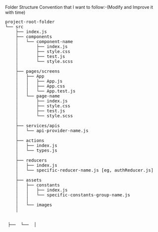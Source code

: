 Folder Structure Convention that I want to follow:-(Modify and Improve it with time)   
<pre>
project-root-folder
└── src
    ├── index.js
    ├── components
    │   └── component-name
    │       ├── index.js
    │       ├── style.css
    │       ├── test.js
    │       └── style.scss
    │ 
    ├── pages/screens
    │	├── App
    │	│   ├── App.js
    │	│   ├── App.css
    │	│   └── App.test.js
    │   └── page-name
    │	    ├── index.js
    │	    ├── style.css
    │       ├── test.js
    │       └── style.scss
    │
    ├── services/apis
    │   └── api-provider-name.js
    │
    ├── actions
    │   ├── index.js
    │   └── types.js
    │
    ├── reducers
    │   ├── index.js
    │   └── specific-reducer-name.js [eg, authReducer.js]
    │
    ├── assets
    │   ├── constants
    │   │   ├── index.js           
    │   │   └── specific-constants-group-name.js
    │   │
    │   └── images
    │

	
 ├──  └──  │
</pre>

